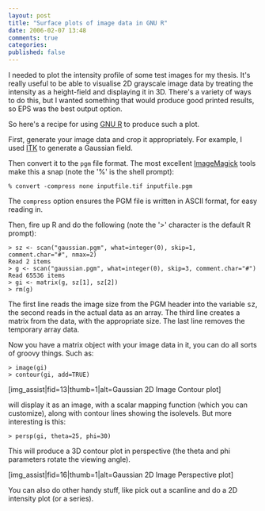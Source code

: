 ```yaml
---
layout: post
title: "Surface plots of image data in GNU R"
date: 2006-02-07 13:48
comments: true
categories: 
published: false
---
```


I needed to plot the intensity profile of some test images for my thesis.  It's really useful to be able to visualise 2D grayscale image data by treating the intensity as a height-field and displaying it in 3D.  There's a variety of ways to do this, but I wanted something that would produce good printed results, so EPS was the best output option.

So here's a recipe for using [GNU R](http://www.r-project.org/) to produce such a plot.

First, generate your image data and crop it appropriately.  For example, I used [ITK](http://www.itk.org/) to generate a Gaussian field.

Then convert it to the `pgm` file format.  The most excellent [ImageMagick](http://www.imagemagick.org/) tools make this a snap (note the '%' is the shell prompt):

    % convert -compress none inputfile.tif inputfile.pgm

The `compress` option ensures the PGM file is written in ASCII format, for easy reading in.

Then, fire up R and do the following (note the '>' character is the default R prompt):

    > sz <- scan("gaussian.pgm", what=integer(0), skip=1, comment.char="#", nmax=2)
    Read 2 items
    > g <- scan("gaussian.pgm", what=integer(0), skip=3, comment.char="#")
    Read 65536 items
    > gi <- matrix(g, sz[1], sz[2])
    > rm(g)

The first line reads the image size from the PGM header into the variable <tt>sz</tt>, the second reads in the actual data as an array.  The third line creates a matrix from the data, with the appropriate size.  The last line removes the temporary array data.

Now you have a matrix object with your image data in it, you can do all sorts of groovy things.  Such as:

    > image(gi)
    > contour(gi, add=TRUE)

[img_assist|fid=13|thumb=1|alt=Gaussian 2D Image Contour plot]

will display it as an image, with a scalar mapping function (which you can customize), along with contour lines showing the isolevels.  But more interesting is this:

    > persp(gi, theta=25, phi=30)

This will produce a 3D contour plot in perspective (the theta and phi parameters rotate the viewing angle).

[img_assist|fid=16|thumb=1|alt=Gaussian 2D Image Perspective plot]

You can also do other handy stuff, like pick out a scanline and do a 2D intensity plot (or a series).
